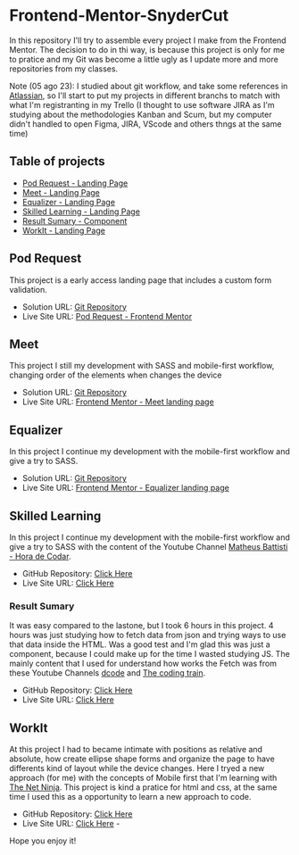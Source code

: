# Frontend-Mentor-SnyderCut

In this repository I'll try to assemble every project I make from the Frontend Mentor. The decision to do in thi way, is because this project is only for me to pratice and my Git was become a little ugly as I update more and more repositories from my classes.

Note (05 ago 23): I studied about git workflow, and take some references in [Atlassian](https://www.atlassian.com/git/tutorials/comparing-workflows), so I'll start to put my projects in different branchs to match with what I'm registranting in my Trello (I thought to use software JIRA as I'm studying about the methodologies Kanban and Scum, but my computer didn't handled to open Figma, JIRA, VScode and others thngs at the same time)

## Table of projects

- [Pod Request - Landing Page](#pod-request)
- [Meet - Landing Page](#meet)
- [Equalizer - Landing Page](#equalizer)
- [Skilled Learning - Landing Page](#skilled-learning)
- [Result Sumary - Component](#result-sumary)
- [WorkIt - Landing Page](#workit)

## Pod Request

This project is a early access landing page that includes a custom form validation.

- Solution URL: [Git Repository](#)
- Live Site URL: [Pod Request - Frontend Mentor](#)


## Meet

This project I still my development with SASS and mobile-first workflow, changing order of the elements when changes the device

- Solution URL: [Git Repository](https://github.com/xtirian/Frontend-Mentor-SnyderCut/tree/main/meet-landing-page)
- Live Site URL: [Frontend Mentor - Meet landing page](https://meet-landing-page-hazel.vercel.app/)

## Equalizer

In this project I continue my development with the mobile-first workflow and give a try to SASS.

- Solution URL: [Git Repository](https://github.com/xtirian/Frontend-Mentor-SnyderCut/tree/main/equalizer-landing-page)
- Live Site URL: [Frontend Mentor - Equalizer landing page](https://equalizer-lp-xtirian.vercel.app)

## Skilled Learning 

In this project I continue my development with the mobile-first workflow and give a try to SASS with the content of the Youtube Channel [Matheus Battisti - Hora de Codar](https://www.youtube.com/@MatheusBattisti).

- GitHub Repository: [Click Here](https://github.com/xtirian/Frontend-Mentor-SnyderCut/tree/main/skilled-elearning-landing-page) 
- Live Site URL: [Click Here](https://skilled-elearning-kappa.vercel.app)


### Result Sumary

It was easy compared to the lastone, but I took 6 hours in this project. 4 hours was just studying how to fetch data from json and trying ways to use that data inside the HTML. Was a good test and I'm glad this was just a component, because I could make up for the time I wasted studying JS. The mainly content that I used for understand how works the Fetch was from these Youtube Channels [dcode](https://youtu.be/5VCY9yCZnlc) and [The coding train](https://youtu.be/uxf0--uiX0I).

- GitHub Repository: [Click Here](https://github.com/xtirian/Frontend-Mentor-SnyderCut/tree/main/results-summary-component-main) 
- Live Site URL: [Click Here](https://sumary-component.vercel.app) 


## WorkIt 

At this project I had to became intimate with positions as relative and absolute, how create ellipse shape forms and organize the page to have differents kind of layout while the device changes. Here I tryed a new approach (for me) with the concepts of Mobile first that I'm learning with [The Net Ninja](https://www.youtube.com/@NetNinja). This project is kind a pratice for html and css, at the same time I used this as a opportunity to learn a new approach to code.

- GitHub Repository: [Click Here](https://github.com/xtirian/Frontend-Mentor-SnyderCut/tree/main/workit-landing-page) 
- Live Site URL: [Click Here](https://workit-landing-page-indol.vercel.app/) - 

Hope you enjoy it!